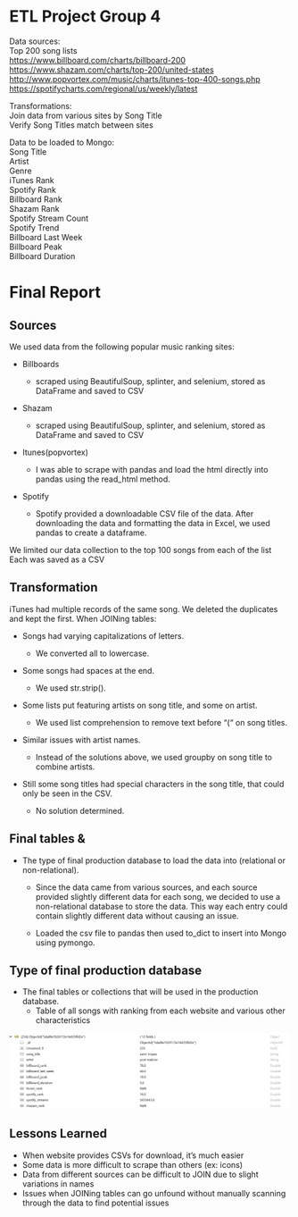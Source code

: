 # ETL Project Group 4

Data sources:  
Top 200 song lists  
https://www.billboard.com/charts/billboard-200  
https://www.shazam.com/charts/top-200/united-states  
http://www.popvortex.com/music/charts/itunes-top-400-songs.php  
https://spotifycharts.com/regional/us/weekly/latest  

Transformations:  
Join data from various sites by Song Title  
Verify Song Titles match between sites  

Data to be loaded to Mongo:  
Song Title  
Artist  
Genre  
iTunes Rank  
Spotify Rank  
Billboard Rank  
Shazam Rank  
Spotify Stream Count  
Spotify Trend  
Billboard Last Week  
Billboard Peak  
Billboard Duration 

# Final Report

## Sources
We used data from the following popular music ranking sites:

* Billboards
    * scraped using BeautifulSoup, splinter, and selenium, stored as DataFrame and saved to CSV

* Shazam
    * scraped using BeautifulSoup, splinter, and selenium, stored as DataFrame and saved to CSV

* Itunes(popvortex)
    * I was able to scrape with pandas and load the html directly into pandas using the read_html method.

* Spotify 
    * Spotify provided a downloadable CSV file of the data. After downloading the data and formatting the data in Excel, we used pandas to create a dataframe.

We limited our data collection to the top 100 songs from each of the list
Each was saved as a CSV

## Transformation
iTunes had multiple records of the same song. We deleted the duplicates and kept the first.
When JOINing tables:

* Songs had varying capitalizations of letters. 
    * We converted all to lowercase.

* Some songs had spaces at the end. 
    * We used str.strip().

* Some lists put featuring artists on song title, and some on artist.
    * We used list comprehension to remove text before “(“ on song titles.

* Similar issues with artist names.
    * Instead of the solutions above, we used groupby on song title to combine artists.

* Still some song titles had special characters in the song title, that could only be seen in the CSV. 
    * No solution determined.

## Final tables & 
* The type of final production database to load the data into (relational or non-relational).

    * Since the data came from various sources, and each source provided slightly different data for each song, we decided to use a non-relational database to store the data.  This way each entry could contain slightly different data without causing an issue.

    * Loaded the csv file to pandas then used to_dict to insert into Mongo using pymongo.

## Type of final production database

* The final tables or collections that will be used in the production database.
    * Table of all songs with ranking from each website and various other characteristics

![Table Example](mongotable.PNG)


## Lessons Learned

* When website provides CSVs for download, it’s much easier
* Some data is more difficult to scrape than others (ex: icons)
* Data from different sources can be difficult to JOIN due to slight variations in names
* Issues when JOINing tables can go unfound without manually scanning through the data to find potential issues

